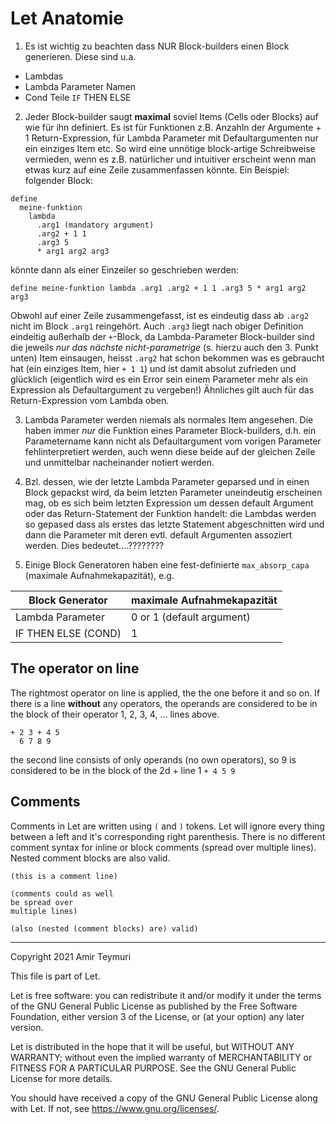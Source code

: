 # Let Anatomie


1. Es ist wichtig zu beachten dass NUR Block-builders einen Block generieren. Diese sind u.a.
  - Lambdas
  - Lambda Parameter Namen
  - Cond Teile `IF` THEN ELSE
2. Jeder Block-builder saugt **maximal** soviel Items (Cells oder Blocks) auf wie für ihn definiert. Es ist für Funktionen z.B. Anzahln der Argumente + 1 Return-Expression, für Lambda Parameter mit Defaultargumenten nur ein einziges Item etc. So wird eine unnötige block-artige Schreibweise vermieden, wenn es z.B. natürlicher und intuitiver erscheint wenn man etwas kurz auf eine Zeile zusammenfassen könnte. Ein Beispiel:
folgender Block:
```
define
  meine-funktion
    lambda
      .arg1 (mandatory argument)
      .arg2 + 1 1
      .arg3 5
      * arg1 arg2 arg3
```

könnte dann als einer Einzeiler so geschrieben werden:

```
define meine-funktion lambda .arg1 .arg2 + 1 1 .arg3 5 * arg1 arg2 arg3
```
Obwohl auf einer Zeile zusammengefasst, ist es eindeutig dass ab `.arg2` nicht im Block `.arg1` reingehört. Auch `.arg3` liegt nach obiger Definition eindeitig außerhalb der `+`-Block, da Lambda-Parameter Block-builder sind die jeweils _nur das nächste nicht-parametrige_ (s. hierzu auch den 3. Punkt unten) Item einsaugen, heisst `.arg2` hat schon bekommen was es gebraucht hat (ein einziges Item, hier `+ 1 1`) und ist damit absolut zufrieden und glücklich (eigentlich wird es ein Error sein einem Parameter mehr als ein Expression als Defaultargument zu vergeben!) Ähnliches gilt auch für das Return-Expression vom Lambda oben.

3. Lambda Parameter werden niemals als normales Item angesehen. Die haben immer _nur_ die Funktion eines Parameter Block-builders, d.h. ein Parametername kann nicht als Defaultargument vom vorigen Parameter fehlinterpretiert werden, auch wenn diese beide auf der gleichen Zeile und unmittelbar nacheinander notiert werden.
  1. Bzl. dessen, wie der letzte Lambda Parameter geparsed und in einen Block gepackst wird, da beim letzten Parameter uneindeutig erscheinen mag, ob es sich beim letzten Expression um dessen default Argument oder das Return-Statement der Funktion handelt: die Lambdas werden so gepased dass als erstes das letzte Statement abgeschnitten wird und dann die Parameter mit deren evtl. default Argumenten assoziert werden. Dies bedeutet....????????

4. Einige Block Generatoren haben eine fest-definierte `max_absorp_capa` (maximale Aufnahmekapazität), e.g.

| Block Generator | maximale Aufnahmekapazität |
| ------ | ------ |
| Lambda Parameter | 0 or 1 (default argument) |
| IF THEN ELSE (COND) | 1 |

## The operator on line
The rightmost operator on line is applied, the the one before it and so on.
If there is a line **without** any operators, the operands are considered to be in the block of their operator 1, 2, 3, 4, ... lines above.
```
+ 2 3 + 4 5
  6 7 8 9
```
the second line consists of only operands (no own operators), so 9 is considered to be in the block of the 2d + line 1 `+ 4 5 9`

## Comments
Comments in Let are written using `(` and `)` tokens. Let will ignore
every thing between a left and it's corresponding right
parenthesis. There is no different comment syntax for inline or block
comments (spread over multiple lines).  Nested comment blocks are also
valid.

```
(this is a comment line)

(comments could as well 
be spread over 
multiple lines)

(also (nested (comment blocks) are) valid)
```


---
Copyright 2021 Amir Teymuri

This file is part of Let.

Let is free software: you can redistribute it and/or modify
it under the terms of the GNU General Public License as published by
the Free Software Foundation, either version 3 of the License, or
(at your option) any later version.

Let is distributed in the hope that it will be useful,
but WITHOUT ANY WARRANTY; without even the implied warranty of
MERCHANTABILITY or FITNESS FOR A PARTICULAR PURPOSE.  See the
GNU General Public License for more details.

You should have received a copy of the GNU General Public License
along with Let.  If not, see <https://www.gnu.org/licenses/>.

